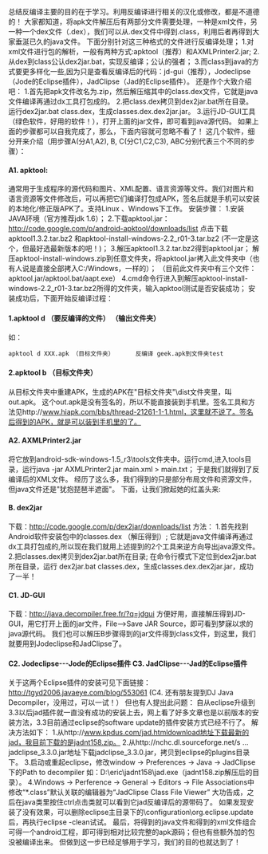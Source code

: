 总结反编译主要的目的在于学习。利用反编译进行相关的汉化或修改，都是不道德的！
大家都知道，将apk文件解压后有两部分文件需要处理，一种是xml文件，另一种一个dex文件（.dex），我们可以从.dex文件中得到.class，利用后者再得到大家垂涎已久的java文件。
下面分别针对这三种格式的文件进行反编译处理；
1.对xml文件进行包的解析，一般有两种方式:apktool（推荐）和AXMLPrinter2.jar;
2.从dex到class公认dex2jar.bat，实现反编译；公认的强者；
3.而class到java的方式要更多样化一些,因为只是查看反编译后的代码：jd-gui（推荐），Jodeclipse（Jode的Eclipse插件），JadClipse（Jad的Eclipse插件）。
还是作个大致介绍吧：
1.首先把apk文件改名为.zip，然后解压缩其中的class.dex文件，它就是java文件编译再通过dx工具打包成的。
2.把class.dex拷贝到dex2jar.bat所在目录。运行dex2jar.bat class.dex，生成classes.dex.dex2jar.jar。
3.运行JD-GUI工具（绿色软件，好用的软件！），打开上面的jar文件，即可看到java源代码。
如果上面的步骤都可以自我完成了，那么，下面内容就可忽略不看了！
这几个软件，细分开来介绍（用步骤A(分A1,A2), B, C(分C1,C2,C3), ABC分别代表三个不同的步骤）：
#### A1. apktool:
通常用于生成程序的源代码和图片、XML配置、语言资源等文件。我们对图片和语言资源等文件修改后，可以再把它们编译打包成APK，签名后就是手机可以安装的本地化/修正版APK了。支持Linux 、Windows下工作。
安装步骤：
1.安装JAVA环境（官方推荐jdk 1.6）；
2.下载apktool.jar：http://code.google.com/p/android-apktool/downloads/list
点击下载apktool1.3.2.tar.bz2  和apktool-install-windows-2.2_r01-3.tar.bz2 (不一定是这个，但最好选最新版本的吧！)；
3.解压apktool1.3.2.tar.bz2得到apktool.jar；
解压apktool-install-windows.zip到任意文件夹，将apktool.jar拷入此文件夹中（也有人说是直接全部拷入C:/Windows，一样的）；
（目前此文件夹中有三个文件：apktool.jar/apktool.bat/aapt.exe）
4.cmd命令行进入到解压apktool-install-windows-2.2_r01-3.tar.bz2所得的文件夹，输入apktool测试是否安装成功；
安装成功后，下面开始反编译过程：
#### 1.apktool d （要反编译的文件） （输出文件夹）
如：
```  
apktool d XXX.apk （目标文件夹）      反编译 geek.apk到文件夹test
```
#### 2.apktool b （目标文件夹）              
从目标文件夹中重建APK，生成的APK在"目标文件夹"\dist文件夹里，叫out.apk。
这个out.apk是没有签名的，所以不能直接装到手机里。签名工具和方法见http://www.hiapk.com/bbs/thread-21261-1-1.html，这里就不说了。签名后得到的APK，就是可以装到手机里的了。
#### A2. AXMLPrinter2.jar
将它放到android-sdk-windows-1.5_r3\tools文件夹中。运行cmd,进入tools目录，运行java -jar AXMLPrinter2.jar main.xml > main.txt；
于是我们就得到了反编译后的XML文件。
经历了这么多，我们得到的只是部分布局文件和资源文件，但java文件还是"犹抱琵琶半遮面"。
下面，让我们掀起她的红盖头来: 
#### B. dex2jar
下载：http://code.google.com/p/dex2jar/downloads/list 
方法：
1.首先找到Android软件安装包中的classes.dex （解压得到）;
它就是java文件编译再通过dx工具打包成的,所以现在我们就用上述提到的2个工具来逆方向导出java源文件。
2.把classes.dex拷贝到dex2jar.bat所在目录;
在命令行模式下定位到dex2jar.bat所在目录，运行 dex2jar.bat classes.dex，生成classes.dex.dex2jar.jar，成功了一半！
#### C1. JD-GUI
下载：http://java.decompiler.free.fr/?q=jdgui
方便好用，直接解压得到JD-GUI，用它打开上面的jar文件，File-->Save JAR Source，即可看到梦寐以求的java源代码。
我们也可以解压B步骤得到的jar文件得到class文件，到这里，我们就要用到Jodeclipse和JadClipse了。
#### C2. Jodeclipse---Jode的Eclipse插件  C3. JadClipse---Jad的Eclipse插件
关于这两个Eclipse插件的安装可见下面链接：
http://tgyd2006.javaeye.com/blog/553061
(C4. 还有朋友提到DJ Java Decompiler，没用过，可以一试！）
但也有人提出此问题：
自从eclipse升级到3.3以后jad插件就一直没有成功的安装上去，网上看了好多文章也是以前版本的安装方法，3.3目前通过eclipse的software update的插件安装方式已经不行了。 
解决方法如下： 
1.从http://www.kpdus.com/jad.htmldownload地址下载最新的jad，我目前下载的是jadnt158.zip。
2.从http://nchc.dl.sourceforge.net/s ... jadclipse_3.3.0.jar地址下载jadclipse_3.3.0.jar，拷贝到eclipse的plugins目录下。
3.启动或重起eclipse，修改window -> Preferences -> Java -> JadClipse 下的Path to decompiler 如：D:\eric\jadnt158\jad.exe（jadnt158.zip解压后的目录）。
4.Windows -> Perference -> General -> Editors -> File Associations中修改“*.class”默认关联的编辑器为“JadClipse Class File Viewer” 大功告成，之后在java类里按住ctrl点击类就可以看到它jad反编译后的源带码了。
如果发现安装了没有效果，可以删除eclipse主目录下的\configuration\org.eclipse.update后，再执行eclipse -clean试试。
最后，将得到的java文件和得到的xml文件组合可得一个android工程，即可得到相对比较完整的apk源码；但也有些额外加的包没被编译出来。
但做到这一步已经足够用于学习，我们的目的也就达到了！